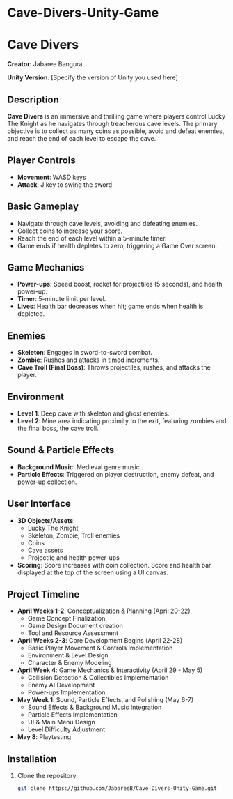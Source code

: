 # Cave-Divers-Unity-Game
# Cave Divers

**Creator**: Jabaree Bangura

**Unity Version**: [Specify the version of Unity you used here]

## Description
**Cave Divers** is an immersive and thrilling game where players control Lucky The Knight as he navigates through treacherous cave levels. The primary objective is to collect as many coins as possible, avoid and defeat enemies, and reach the end of each level to escape the cave.

## Player Controls
- **Movement**: WASD keys
- **Attack**: J key to swing the sword

## Basic Gameplay
- Navigate through cave levels, avoiding and defeating enemies.
- Collect coins to increase your score.
- Reach the end of each level within a 5-minute timer.
- Game ends if health depletes to zero, triggering a Game Over screen.

## Game Mechanics
- **Power-ups**: Speed boost, rocket for projectiles (5 seconds), and health power-up.
- **Timer**: 5-minute limit per level.
- **Lives**: Health bar decreases when hit; game ends when health is depleted.

## Enemies
- **Skeleton**: Engages in sword-to-sword combat.
- **Zombie**: Rushes and attacks in timed increments.
- **Cave Troll (Final Boss)**: Throws projectiles, rushes, and attacks the player.

## Environment
- **Level 1**: Deep cave with skeleton and ghost enemies.
- **Level 2**: Mine area indicating proximity to the exit, featuring zombies and the final boss, the cave troll.

## Sound & Particle Effects
- **Background Music**: Medieval genre music.
- **Particle Effects**: Triggered on player destruction, enemy defeat, and power-up collection.

## User Interface
- **3D Objects/Assets**:
  - Lucky The Knight
  - Skeleton, Zombie, Troll enemies
  - Coins
  - Cave assets
  - Projectile and health power-ups
- **Scoring**: Score increases with coin collection. Score and health bar displayed at the top of the screen using a UI canvas.

## Project Timeline
- **April Weeks 1-2**: Conceptualization & Planning (April 20-22)
  - Game Concept Finalization
  - Game Design Document creation
  - Tool and Resource Assessment
- **April Weeks 2-3**: Core Development Begins (April 22-28)
  - Basic Player Movement & Controls Implementation
  - Environment & Level Design
  - Character & Enemy Modeling
- **April Week 4**: Game Mechanics & Interactivity (April 29 - May 5)
  - Collision Detection & Collectibles Implementation
  - Enemy AI Development
  - Power-ups Implementation
- **May Week 1**: Sound, Particle Effects, and Polishing (May 6-7)
  - Sound Effects & Background Music Integration
  - Particle Effects Implementation
  - UI & Main Menu Design
  - Level Difficulty Adjustment
- **May 8**: Playtesting

## Installation
1. Clone the repository:
   ```sh
   git clone https://github.com/JabareeB/Cave-Divers-Unity-Game.git
